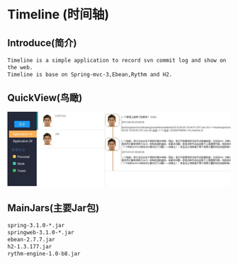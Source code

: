 Timeline (时间轴)
=

Introduce(简介)
-
	Timeline is a simple application to record svn commit log and show on the web.
	Timeline is base on Spring-mvc-3,Ebean,Rythm and H2.

QuickView(鸟瞰)
-
<img src="https://github.com/magixsource/Timeline/blob/master/timeline-quickview.jpg">

MainJars(主要Jar包)
-
	spring-3.1.0-*.jar
	springweb-3.1.0-*.jar
	ebean-2.7.7.jar
	h2-1.3.177.jar
	rythm-engine-1.0-b8.jar
